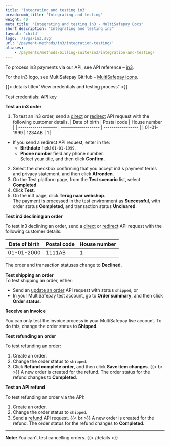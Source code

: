 ```yaml
---
title: 'Integrating and testing in3'
breadcrumb_title: 'Integrating and testing'
weight: 40
meta_title: "Integrating and testing in3 - MultiSafepay Docs"
short_description: "Integrating and testing in3"
layout: 'child'
logo: '/svgs/in3.svg'
url: '/payment-methods/in3/integration-testing/'
aliases:
    - /payments/methods/billing-suite/in3/integration-and-testing/
---
```


To process in3 payments via our API, see API reference – [in3](/api/#in3).

For the in3 logo, see MultiSafepay GitHub – [MultiSafepay icons](https://github.com/MultiSafepay/MultiSafepay-icons).

{{< details title="View credentials and testing process" >}}

Test credentials: [API key](/account/site-id-api-key-secure-code/)

**Test an in3 order**

1. To test an in3 order, send a [direct](/api/#in3---direct) or [redirect](/api/#in3---redirect) API request with the following customer details.
| Date of birth    | Postal code | House number |
| ------------------- | ------------------- | ----------------- |
| 01-01-1999 | 1234AB | 1 |

- If you send a redirect API request, enter in the:
    - **Birthdate** field `01-01-1999`.
    - **Phone number** field any phone number.  
  Select your title, and then click **Confirm**.
2. Select the checkbox confirming that you accept in3's payment terms and privacy statement, and then click **Afronden**.
3. On the Test platform page, from the **Test scenario** list, select **Completed**.
4. Click **Test**. 
5. On the in3 page, click **Terug naar webshop**.  
  The payment is processed in the test environment as **Successful**, with order status **Completed**, and transaction status **Uncleared**.

**Test in3 declining an order**  

To test in3 declining an order, send a [direct](/api/#in3---direct) or [redirect](/api/#in3---redirect) API request with the following customer details:

| Date of birth    | Postal code | House number |
| ------------------- | ------------------- | ----------------- |
| 01-01-2000 | 1111AB | 1 |

The order and transaction statuses change to **Declined**.

**Test shipping an order**  
To test shipping an order, either:

- Send an [update an order](/api/#update-an-order) API request with status `shipped`, or 
- In your MultiSafepay test account, go to **Order summary**, and then click **Order status**.

**Receive an invoice**  

You can only test the invoice process in your MultiSafepay live account. To do this, change the order status to **Shipped**.

**Test refunding an order**

To test refunding an order:

1. Create an order. 
2. Change the order status to `shipped`.
3. Click **Refund complete order**, and then click **Save item changes**.
  {{< br >}} A new order is created for the refund. The order status for the refund changes to **Completed**.

**Test an API refund**

To test refunding an order via the API:

1. Create an order. 
2. Change the order status to `shipped`.
3. Send a [refund](/api/#refund-an-order) API request.
  {{< br >}} A new order is created for the refund. The order status for the refund changes to **Completed**.

---

**Note:** 
You can't test cancelling orders.
{{< /details >}}
